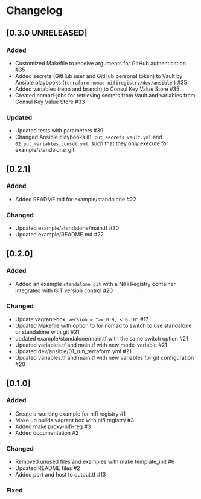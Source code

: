 # Changelog
## [0.3.0 UNRELEASED]

### Added
- Customized Makefile to receive arguments for GitHub authentication #35
- Added secrets (GitHub user and GitHub personal token) to Vault by Ansible playbooks (`terraform-nomad-nifiregistry/dev/ansible` ) #35
- Added variables (repo and branch) to Consul Key Value Store #35 
- Created nomad-jobs for retrieving secrets from Vault and variables from Consul Key Value Store #33

### Updated 
- Updated tests with parameters #39
- Changed Ansible playbooks `01_put_secrets_vault.yml` and `02_put_variables_consul.yml`, such that they only execute for example/standalone_git. 

## [0.2.1]

### Added
- Added README.md for example/standalone #22

### Changed
- Updated example/standalone/main.tf #30
- Updated example/README.md #22

## [0.2.0]

### Added
- Added an example `standalone_git` with a NiFi Registry container integrated with GIT version control #20

### Changed
- Update vagrant-box, `version = ">= 0.9, < 0.10"` #17
- Updated Makefile with option to for nomad to switch to use standalone or standalone with git #21
- updated example/standalone/main.tf with the same switch option #21
- Updated variables.tf and main.tf with new mode-variable #21
- Updated dev/ansible/01_run_terraform.yml #21
- Updated variables.tf and main.tf with new variables for git configuration #20

## [0.1.0]

### Added
- Create a working example for nifi registry #1
- Make up builds vagrant box with nifi registry #3
- Added make proxy-nifi-reg #3
- Added documentation #2

### Changed
- Removed unused files and examples with make template_init #6
- Updated README files #2
- Added port and host to output.tf #13


### Fixed


